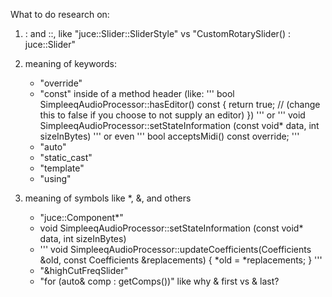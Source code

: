 

What to do research on:
1) : and ::, like "juce::Slider::SliderStyle" vs "CustomRotarySlider() : juce::Slider"
2) meaning of keywords:
    - "override"
    - "const" inside of a method header (like:
    '''
        bool SimpleeqAudioProcessor::hasEditor() const
        {
            return true; // (change this to false if you choose to not supply an editor)
        })
    '''
    or 
    '''
    void SimpleeqAudioProcessor::setStateInformation (const void\* data, int sizeInBytes)
    '''
    or even
    '''
    bool acceptsMidi() const override;
    '''
    - "auto"
    - "static_cast"
    - "template"
    - "using"
    
3) meaning of symbols like \*, &, and others
    - "juce::Component\*"
    - void SimpleeqAudioProcessor::setStateInformation (const void\* data, int sizeInBytes)
    - '''
        void SimpleeqAudioProcessor::updateCoefficients(Coefficients &old, const Coefficients &replacements)
        {
            \*old = \*replacements;
        }
      '''
    - "&highCutFreqSlider"
    - "for (auto& comp : getComps())" like why & first vs & last?
      
      
    
    
